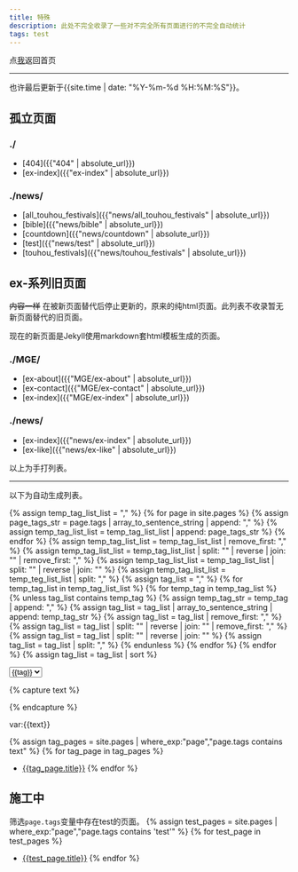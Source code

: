 ```yaml
---
title: 特殊
description: 此处不完全收录了一些对不完全所有页面进行的不完全自动统计
tags: test
---
```

点<a href="..">我</a>返回首页

***

也许最后更新于{{site.time | date: "%Y-%m-%d %H:%M:%S"}}。
## 孤立页面
### ./
- [404]({{"404" | absolute_url}})
- [ex-index]({{"ex-index" | absolute_url}})

### ./news/
- [all_touhou_festivals]({{"news/all_touhou_festivals" | absolute_url}})
- [bible]({{"news/bible" | absolute_url}})
- [countdown]({{"news/countdown" | absolute_url}})
- [test]({{"news/test" | absolute_url}})
- [touhou_festivals]({{"news/touhou_festivals" | absolute_url}})

## ex-系列旧页面
~~内容一样~~ 在被新页面替代后停止更新的，原来的纯html页面。此列表不收录暂无新页面替代的旧页面。

现在的新页面是Jekyll使用markdown套html模板生成的页面。
### ./MGE/
- [ex-about]({{"MGE/ex-about" | absolute_url}})
- [ex-contact]({{"MGE/ex-contact" | absolute_url}})
- [ex-index]({{"MGE/ex-index" | absolute_url}})

### ./news/
- [ex-index]({{"news/ex-index" | absolute_url}})
- [ex-like]({{"news/ex-like" | absolute_url}})

以上为手打列表。

***

以下为自动生成列表。

{% assign temp_tag_list_list = "," %}
{% for page in site.pages %}
	{% assign page_tags_str = page.tags | array_to_sentence_string | append: "," %}
	{% assign temp_tag_list_list = temp_tag_list_list | append: page_tags_str %}
{% endfor %}
{% assign temp_tag_list_list = temp_tag_list_list | remove_first: "," %}
{% assign temp_tag_list_list = temp_tag_list_list | split: "" | reverse | join: ""  | remove_first: "," %}
{% assign temp_tag_list_list = temp_tag_list_list | split: "" | reverse | join: "" %}
{% assign temp_tag_list_list = temp_teg_list_list | split: "," %}
{% assign tag_list = "," %}
{% for temp_tag_list in temp_tag_list_list %}
	{% for temp_tag in temp_tag_list %}
		{% unless tag_list contains temp_tag %}
			{% assign temp_tag_str = temp_tag | append: ","  %}
			{% assign tag_list = tag_list | array_to_sentence_string | append: temp_tag_str %}
			{% assign tag_list = tag_list | remove_first: "," %}
			{% assign tag_list = tag_list | split: "" | reverse | join: ""  | remove_first: "," %}
			{% assign tag_list = tag_list | split: "" | reverse | join: "" %}
			{% assign tag_list = tag_list | split: "," %}
		{% endunless %}
	{% endfor %}
{% endfor %}
{% assign tag_list = tag_list | sort %}

<form action="">
	<select id="tags_select">
		{% for tag in tag_list %}
		<option value="{{tag}}">{{tag}}</option>
		{% endfor %}
	</select>
</form>

{% capture text %}
<p id="text" style="display:none;"></p>
{% endcapture %}

<script>
	var selector = document.getElementById("tags_select");
	var value = selector.options[selector.selectedIndex].value;
	document.getElementById("text").innerHTML = value;
</script>

var:{{text}}

{% assign tag_pages = site.pages | where_exp:"page","page.tags contains text" %}
{% for tag_page in tag_pages %}
- [{{tag_page.title}}]({{tag_page.url}})
{% endfor %}

## 施工中
筛选`page.tags`变量中存在test的页面。
{% assign test_pages = site.pages | where_exp:"page","page.tags contains 'test'" %}
{% for test_page in test_pages %}
- [{{test_page.title}}]({{test_page.url}})
{% endfor %}
